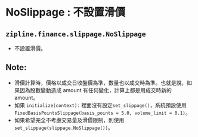 # NoSlippage : 不設置滑價
## `zipline.finance.slippage.NoSlippage`
* 不設置滑價。

## Note:
* 滑價計算時，價格以成交日收盤價為準，數量也以成交時為準。也就是說，如果因為股數變動造成 amount 有任何變化，計算上都是用成交時新的 amount。
* 如果 `initialize(context):` 裡面沒有設定`set_slippage()`，系統預設使用 `FixedBasisPointsSlippage(basis_points = 5.0, volume_limit = 0.1)`。
* 如果希望完全不考慮交易量及滑價限制，則使用 `set_slippage(slippage.NoSlippage())`。